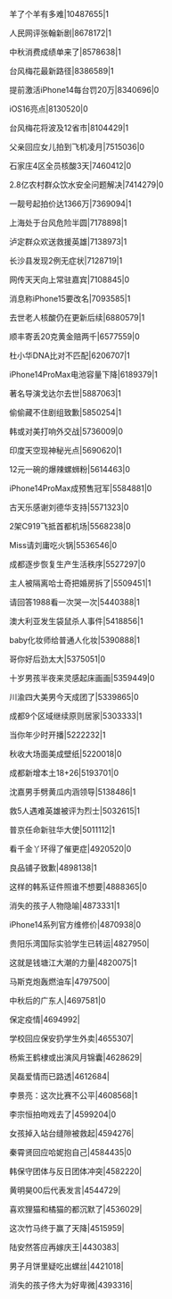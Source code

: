 羊了个羊有多难|10487655|1

人民网评张翰新剧|8678172|1

中秋消费成绩单来了|8578638|1

台风梅花最新路径|8386589|1

提前激活iPhone14每台罚20万|8340696|0

iOS16亮点|8130520|0

台风梅花将波及12省市|8104429|1

父亲回应女儿拍到飞机凌月|7515036|0

石家庄4区全员核酸3天|7460412|0

2.8亿农村群众饮水安全问题解决|7414279|0

一靓号起拍价达1366万|7369094|1

上海处于台风危险半圆|7178898|1

泸定群众欢送救援英雄|7138973|1

长沙县发现2例无症状|7128719|1

网传天天向上常驻嘉宾|7108845|0

消息称iPhone15要改名|7093585|1

去世老人核酸仍在更新后续|6880579|1

顺丰寄丢20克黄金赔两千|6577559|0

杜小华DNA比对不匹配|6206707|1

iPhone14ProMax电池容量下降|6189379|1

著名导演戈达尔去世|5887063|1

偷偷藏不住剧组致歉|5850254|1

韩或对美打响外交战|5736009|0

印度天空现神秘光点|5690620|1

12元一碗的爆辣螺蛳粉|5614463|0

iPhone14ProMax成预售冠军|5584881|0

古天乐感谢刘德华支持|5571323|0

2架C919飞抵首都机场|5568238|0

Miss请刘庸吃火锅|5536546|0

成都逐步恢复生产生活秩序|5527297|0

主人被隔离哈士奇把婚房拆了|5509451|1

请回答1988看一次哭一次|5440388|1

澳大利亚发生袋鼠杀人事件|5418856|1

baby化妆师给普通人化妆|5390888|1

哥你好后劲太大|5375051|0

十岁男孩半夜来灵感起床画画|5359449|0

川渝四大美男今天成团了|5339865|0

成都9个区域继续原则居家|5303333|1

当你年少时开播|5222232|1

秋收大场面美成壁纸|5220018|0

成都新增本土18+26|5193701|0

沈嘉男手劈黄瓜内涵领导|5138486|1

救5人遇难英雄被评为烈士|5032615|1

普京任命新驻华大使|5011112|1

看千金丫环得了催更症|4920520|0

良品铺子致歉|4898138|1

这样的韩系证件照谁不想要|4888365|0

消失的孩子人物隐喻|4873331|1

iPhone14系列官方维修价|4870938|0

贵阳乐湾国际实验学生已转运|4827950|

这就是钱塘江大潮的力量|4820075|1

马斯克炮轰燃油车|4797500|

中秋后的广东人|4697581|0

保定疫情|4694992|

学校回应保安扔学生外卖|4655307|

杨紫王鹤棣或出演风月锦囊|4628629|

吴磊爱情而已路透|4612684|

李景亮：这次比赛不公平|4608568|1

李宗恒拍吻戏去了|4599204|0

女孩掉入站台缝隙被救起|4594276|

秦霄贤回应哈妮抱自己|4584435|0

韩保守团体与反日团体冲突|4582220|

黄明昊00后代表发言|4544729|

喜欢狸猫和橘猫的都沉默了|4536029|

这次竹马终于赢了天降|4515959|

陆安然答应再嫁庆王|4430383|

男子月饼里疑吃出螺丝|4421018|

消失的孩子佟大为好卑微|4393316|

